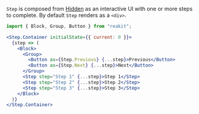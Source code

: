 `Step` is composed from [Hidden](/components/hidden) as an interactive UI with one or more steps to complete. By default `Step` renders as a `<div>`.

```jsx
import { Block, Group, Button } from "reakit";

<Step.Container initialState={{ current: 0 }}>
  {step => (
    <Block>
      <Group>
        <Button as={Step.Previous} {...step}>Previous</Button>
        <Button as={Step.Next} {...step}>Next</Button>
      </Group>
      <Step step="Step 1" {...step}>Step 1</Step>
      <Step step="Step 2" {...step}>Step 2</Step>
      <Step step="Step 3" {...step}>Step 3</Step>
    </Block>
  )}
</Step.Container>
```
